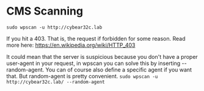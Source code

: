 # CMS Scanning



`sudo wpscan -u http://cybear32c.lab`

If you hit a 403. That is, the request if forbidden for some reason.
Read more here: https://en.wikipedia.org/wiki/HTTP_403

It could mean that the server is suspicious because you don't have a proper user-agent in your request, in wpscan you can solve this by inserting --random-agent.
You can of course also define a specific agent if you want that. But random-agent is pretty convenient.
`sudo wpscan -u http://cybear32c.lab/ --random-agent`
